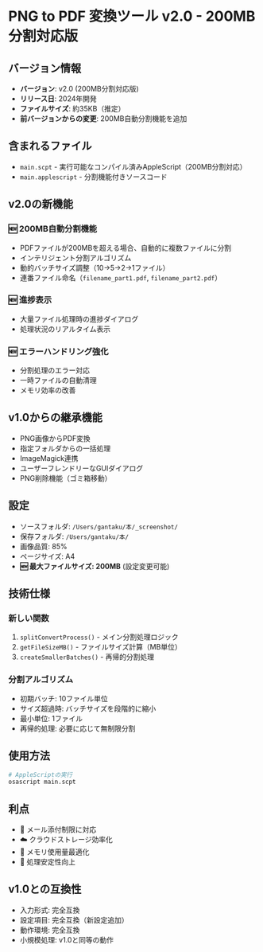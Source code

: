 # PNG to PDF 変換ツール v2.0 - 200MB分割対応版

## バージョン情報
- **バージョン**: v2.0 (200MB分割対応版)
- **リリース日**: 2024年開発
- **ファイルサイズ**: 約35KB（推定）
- **前バージョンからの変更**: 200MB自動分割機能を追加

## 含まれるファイル
- `main.scpt` - 実行可能なコンパイル済みAppleScript（200MB分割対応）
- `main.applescript` - 分割機能付きソースコード

## v2.0の新機能
### 🆕 200MB自動分割機能
- PDFファイルが200MBを超える場合、自動的に複数ファイルに分割
- インテリジェント分割アルゴリズム
- 動的バッチサイズ調整（10→5→2→1ファイル）
- 連番ファイル命名（`filename_part1.pdf`, `filename_part2.pdf`）

### 🆕 進捗表示
- 大量ファイル処理時の進捗ダイアログ
- 処理状況のリアルタイム表示

### 🆕 エラーハンドリング強化
- 分割処理のエラー対応
- 一時ファイルの自動清理
- メモリ効率の改善

## v1.0からの継承機能
- PNG画像からPDF変換
- 指定フォルダからの一括処理
- ImageMagick連携
- ユーザーフレンドリーなGUIダイアログ
- PNG削除機能（ゴミ箱移動）

## 設定
- ソースフォルダ: `/Users/gantaku/本/_screenshot/`
- 保存フォルダ: `/Users/gantaku/本/`
- 画像品質: 85%
- ページサイズ: A4
- **🆕 最大ファイルサイズ: 200MB** (設定変更可能)

## 技術仕様
### 新しい関数
1. `splitConvertProcess()` - メイン分割処理ロジック
2. `getFileSizeMB()` - ファイルサイズ計算（MB単位）
3. `createSmallerBatches()` - 再帰的分割処理

### 分割アルゴリズム
- 初期バッチ: 10ファイル単位
- サイズ超過時: バッチサイズを段階的に縮小
- 最小単位: 1ファイル
- 再帰的処理: 必要に応じて無制限分割

## 使用方法
```bash
# AppleScriptの実行
osascript main.scpt
```

## 利点
- 📧 メール添付制限に対応
- ☁️ クラウドストレージ効率化
- 💾 メモリ使用量最適化
- 🚀 処理安定性向上

## v1.0との互換性
- 入力形式: 完全互換
- 設定項目: 完全互換（新設定追加）
- 動作環境: 完全互換
- 小規模処理: v1.0と同等の動作